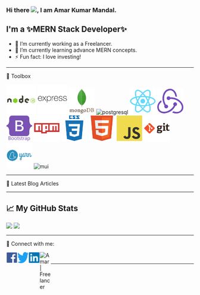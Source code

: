 ### Hi there <img src="https://raw.githubusercontent.com/MartinHeinz/MartinHeinz/master/wave.gif" width="30px">, I am Amar Kumar Mandal.

## I'm a ✨MERN Stack Developer✨

- 🔭 I’m currently working as a Freelancer.
- 🌱 I’m currently learning advance MERN concepts.
- ⚡ Fun fact: I love investing!

---

🧰 Toolbox

<img src="https://github.com/devicons/devicon/blob/master/icons/nodejs/nodejs-original-wordmark.svg" alt="NodeJS" width="80" height="80"/> <img src="https://github.com/devicons/devicon/blob/master/icons/express/express-original-wordmark.svg" alt="ExpressJS" width="80" height="80"/> <img src="https://github.com/devicons/devicon/blob/master/icons/mongodb/mongodb-original-wordmark.svg" alt="MongoDB" width="70" height="70"/> <img src="https://cdn.jsdelivr.net/gh/devicons/devicon/icons/postgresql/postgresql-original-wordmark.svg" alt="postgresql" width="70" height="70"/> 
<img src="https://github.com/devicons/devicon/blob/master/icons/react/react-original.svg" alt="react" width="70" height="70"/> <img src="https://github.com/devicons/devicon/blob/master/icons/redux/redux-original.svg" alt="redux" width="70" height="70"/> <img src="https://github.com/devicons/devicon/blob/master/icons/bootstrap/bootstrap-plain-wordmark.svg" alt="bootstrap" width="70" height="70"/> <img src="https://github.com/devicons/devicon/blob/master/icons/npm/npm-original-wordmark.svg" alt="npm" width="70" height="70"/> <img src="https://github.com/devicons/devicon/blob/master/icons/css3/css3-plain-wordmark.svg" alt="CSS" width="70" height="70"/> <img src="https://github.com/devicons/devicon/blob/master/icons/html5/html5-original.svg" alt="HTML" width="70" height="70"/> <img src="https://github.com/devicons/devicon/blob/master/icons/javascript/javascript-original.svg" alt="JavaScript" width="70" height="70"/> <img src="https://github.com/devicons/devicon/blob/master/icons/git/git-original-wordmark.svg" alt="Git" width="70" height="70"/> <img src="https://github.com/devicons/devicon/blob/master/icons/yarn/yarn-original-wordmark.svg" alt="yarn" width="70" height="70"/> <img 
src="https://cdn.jsdelivr.net/gh/devicons/devicon/icons/materialui/materialui-plain.svg" alt="mui" width="70" height="70"/>

---

📘 Latest Blog Articles

---

## &#x1f4c8; My GitHub Stats

<img align="start" src="https://github-readme-stats.vercel.app/api?username=Amarmandal&show_icons=true&theme=midnight-purple&line_height=24&hide=stars&bg_color=0d1117" />

<img align="end" src="https://github-readme-stats.vercel.app/api/top-langs/?username=Amarmandal&layout=compact&theme=midnight-purple&bg_color=0d1117" />

---

🔗 Connect with me:

[<img align="left" alt="Amar | Facebook" width="30px" src="https://github.com/devicons/devicon/blob/master/icons/facebook/facebook-original.svg" />][facebook]
[<img align="left" alt="Amar | Twitter" width="30px" src="https://github.com/devicons/devicon/blob/master/icons/twitter/twitter-original.svg" />][twitter]
[<img align="left" alt="Amar | LinkedIn" width="30px" src="https://github.com/devicons/devicon/blob/master/icons/linkedin/linkedin-original.svg" />][linkedin]
[<img align="left" alt="Amar | Freelancer" width="30px" width="80px" src="https://seotoolsguru.com/wp-content/uploads/2016/03/freelancer-300x300.png" />][freelancer]

<br />

---

[facebook]: https://www.facebook.com/amar.mandal.1654
[twitter]: https://twitter.com/rockamar14
[linkedin]: https://www.linkedin.com/in/amar-mandal-4ab87b192/
[freelancer]: https://www.freelancer.com/u/Amarmandal123

